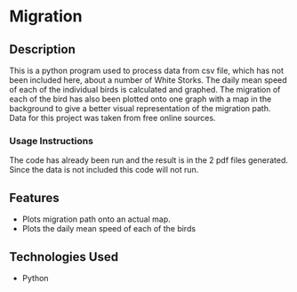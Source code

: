 # Migration

## Description
This is a python program used to process data from csv file, which has not been included here, about a number of White Storks. The daily mean speed of each of the individual birds is calculated and graphed. The migration of each of the bird has also been plotted onto one graph with a map in the background to give a better visual representation of the migration path. Data for this project was taken from free online sources. 

### Usage Instructions
The code has already been run and the result is in the 2 pdf files generated. Since the data is not included this code will not run.

## Features
- Plots migration path onto an actual map.
- Plots the daily mean speed of each of the birds

## Technologies Used
- Python
